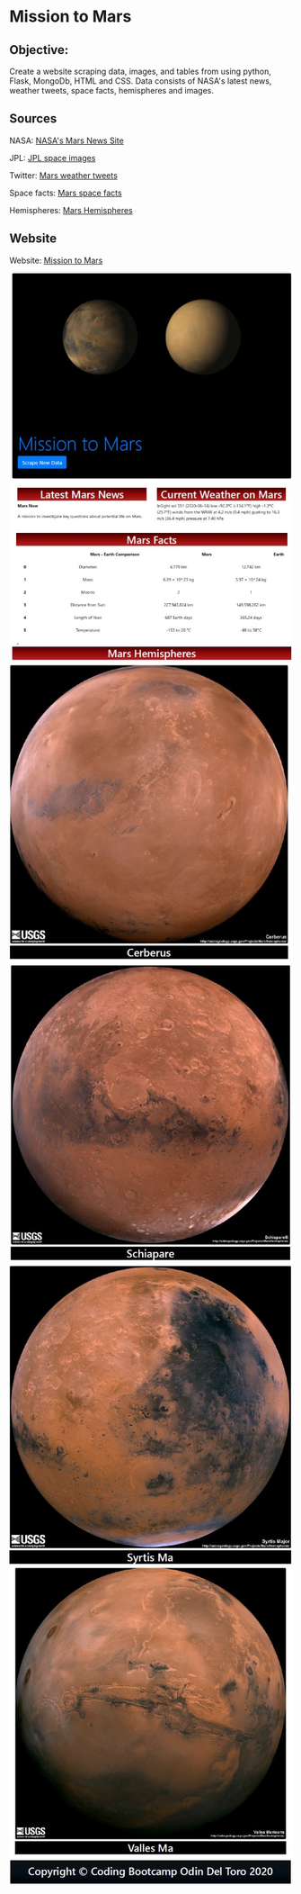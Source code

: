 # Mission to Mars
## Objective:
Create a website scraping data, images, and tables from using python, Flask, MongoDb, HTML and CSS. Data consists of NASA's latest news, weather tweets, space facts, hemispheres and images.

## Sources
NASA: [NASA's Mars News Site](https://mars.nasa.gov/news/)

JPL: [JPL space images](https://www.jpl.nasa.gov/spaceimages/?search=&category=Mars)

Twitter: [Mars weather tweets](https://twitter.com/marswxreport?lang=en)

Space facts: [Mars space facts](https://space-facts.com/mars/)

Hemispheres: [Mars Hemispheres](https://astrogeology.usgs.gov/search/results?)

## Website

Website: [Mission to Mars](https://odindeltoro.github.io/Web-Scraping-Challenge/templates)

![Web page sample](Images/Mars1.JPG)
![Web page sample](Images/Mars2.JPG)
![Web page sample](Images/Mars3.JPG)
![Web page sample](Images/Mars4.JPG)
![Web page sample](Images/Mars5.JPG)
